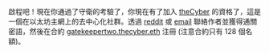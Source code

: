 啟程吧！現在你通過了守衛的考驗了，你現在有了加入 [theCyber](https://etherscan.io/address/thecyber.eth#code) 的資格了，這是一個在以太坊主網上的去中心化社群。透過 [reddit](https://www.reddit.com/user/0age) 或 [email](mailto:0age@protonmail.com) 聯絡作者並獲得通關密語，然後在合約 [gatekeepertwo.thecyber.eth](https://etherscan.io/address/gatekeepertwo.thecyber.eth#code) 注冊 (注意合約只有 128 個名額)。